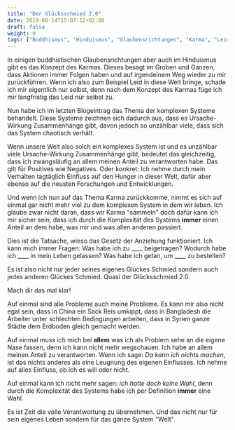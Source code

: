 ```yaml
---
title: "Der Glücksschmied 2.0"
date: 2019-08-14T15:07:12+02:00
draft: false
weight: 9
tags: ["Buddhismus", "Hinduismus", "Glaubensrichtungen", "Karma", "Leid", "Komplexität", "Verantwortung", "Hunger", "Forschung", "Definition", "Gesetz der Anziehung", "Glücksschmied", "China", "Reissack", "Probleme", "Einfluss", "Wahl", "System"]
---
```


In einigen buddhistischen Glaubensrichtungen aber auch im Hinduismus gibt es das Konzept des Karmas. Dieses besagt im Groben und Ganzen, dass Aktionen immer Folgen haben und auf irgendeinem Weg wieder zu mir zurückführen. Wenn ich also zum Beispiel Leid in diese Welt bringe, schade ich mir eigentlich nur selbst, denn nach dem Konzept des Karmas füge ich mir langfristig das Leid nur selbst zu.

Nun habe ich im letzten Blogeintrag das Thema der komplexen Systeme behandelt. Diese Systeme zeichnen sich dadurch aus, dass es Ursache-Wirkung Zusammenhänge gibt, davon jedoch so unzählbar viele, dass sich das System chaotisch verhält.

Wenn unsere Welt also solch ein komplexes System ist und es unzählbar viele Ursache-Wirkung Zusammenhänge gibt, bedeutet das gleichzeitig, dass ich zwangsläufig an allem meinen Anteil zu verantworten habe. Das gilt für Positives wie Negatives. Oder konkret: Ich nehme durch mein Verhalten tagtäglich Einfluss auf den Hunger in dieser Welt, dafür aber ebenso auf die neusten Forschungen und Entwicklungen.

Und wenn ich nun auf das Thema Karma zurückkomme, nimmt es sich auf einmal gar nicht mehr viel zu dem komplexen System in dem wir leben. Ich glaube zwar nicht daran, dass wir Karma "sammeln" doch dafür kann ich mir sicher sein, dass ich durch die Komplexität des Systems **immer** einen Anteil an dem habe, was mir und was allen anderen passiert.

Dies ist die Tatsache, wieso das Gesetz der Anziehung funktioniert. Ich kann mich immer Fragen: Was habe ich zu ____ beigetragen? Wodurch habe ich ____ in mein Leben gelassen? Was habe ich getan, um ____ zu bestellen?

Es ist also nicht nur jeder seines eigenes Glückes Schmied sondern auch jedes anderen Glückes Schmied. Quasi der Glücksschmied 2.0.

Mach dir das mal klar!

Auf einmal sind alle Probleme auch meine Probleme. Es kann mir also nicht egal sein, dass in China ein Sack Reis umkippt, dass in Bangladesh die Arbeiter unter schlechten Bedingungen arbeiten, dass in Syrien ganze Städte dem Erdboden gleich gemacht werden. 

Auf einmal muss ich mich bei **allem** was ich als Problem sehe an die eigene Nase fassen, denn ich kann nicht mehr wegschauen. Ich habe an allem meinen Anteil zu verantworten. Wenn ich sage: _Da kann ich nichts machen_, ist das nichts anderes als eine Leugnung des eigenen Einflusses. Ich nehme auf alles Einfluss, ob ich es will oder nicht.

Auf einmal kann ich nicht mehr sagen: _ich hatte doch keine Wahl_, denn durch die Komplexität des Systems habe ich per Definition **immer** eine Wahl.

Es ist Zeit die volle Verantwortung zu übernehmen. Und das nicht nur für sein eigenes Leben sondern für das ganze System "Welt".